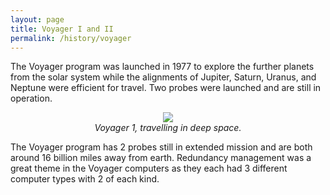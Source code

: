 ```yaml
---
layout: page
title: Voyager I and II
permalink: /history/voyager
---
```


The Voyager program was launched in 1977 to explore the further planets from the solar system while the alignments of Jupiter, Saturn, Uranus, and Neptune were efficient for travel. Two probes were launched and are still in operation.

<center><img src="http://voyager.jpl.nasa.gov/news/images/PIA17049_top.jpg"></center>

<center><i>Voyager 1, travelling in deep space.</i></center>

The Voyager program has 2 probes still in extended mission and are both around 16 billion miles away from earth. Redundancy management was a great theme in the Voyager computers as they each had 3 different computer types with 2 of each kind.